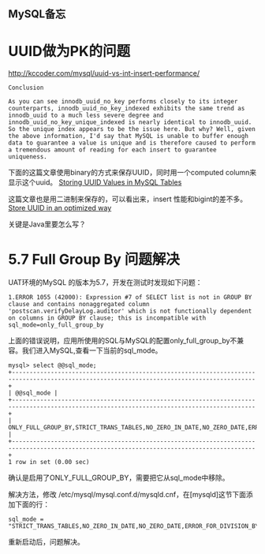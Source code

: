 MySQL备忘
-------



# UUID做为PK的问题

http://kccoder.com/mysql/uuid-vs-int-insert-performance/   
```
Conclusion

As you can see innodb_uuid_no_key performs closely to its integer counterparts, innodb_uuid_no_key_indexed exhibits the same trend as innodb_uuid to a much less severe degree and innodb_uuid_no_key_unique_indexed is nearly identical to innodb_uuid. So the unique index appears to be the issue here. But why? Well, given the above information, I'd say that MySQL is unable to buffer enough data to guarantee a value is unique and is therefore caused to perform a tremendous amount of reading for each insert to guarantee uniqueness. 
```

下面的这篇文章使用binary的方式来保存UUID，同时用一个computed column来显示这个uuid。
[Storing UUID Values in MySQL Tables](http://mysqlserverteam.com/storing-uuid-values-in-mysql-tables/)


这篇文章也是用二进制来保存的，可以看出来，insert 性能和bigint的差不多。
[Store UUID in an optimized way](https://www.percona.com/blog/2014/12/19/store-uuid-optimized-way/)

关键是Java里要怎么写？



# 5.7 Full Group By 问题解决 

UAT环境的MySQL 的版本为5.7，开发在测试时发现如下问题：

```
1.ERROR 1055 (42000): Expression #7 of SELECT list is not in GROUP BY clause and contains nonaggregated column 'postscan.verifyDelayLog.auditor' which is not functionally dependent on columns in GROUP BY clause; this is incompatible with sql_mode=only_full_group_by
```



上面的错误说明，应用所使用的SQL与MySQL的配置only_full_group_by不兼容。我们进入MySQL,查看一下当前的sql_mode。

```
mysql> select @@sql_mode;
+-------------------------------------------------------------------------------------------------------------------------------------------+
| @@sql_mode |
+-------------------------------------------------------------------------------------------------------------------------------------------+
| ONLY_FULL_GROUP_BY,STRICT_TRANS_TABLES,NO_ZERO_IN_DATE,NO_ZERO_DATE,ERROR_FOR_DIVISION_BY_ZERO,NO_AUTO_CREATE_USER,NO_ENGINE_SUBSTITUTION |
+-------------------------------------------------------------------------------------------------------------------------------------------+
1 row in set (0.00 sec)
```

确认是启用了ONLY_FULL_GROUP_BY，需要把它从sql_mode中移除。

解决方法，修改 /etc/mysql/mysql.conf.d/mysqld.cnf，在[mysqld]这节下面添加下面的行：

```
sql_mode = "STRICT_TRANS_TABLES,NO_ZERO_IN_DATE,NO_ZERO_DATE,ERROR_FOR_DIVISION_BY_ZERO,NO_AUTO_CREATE_USER,NO_ENGINE_SUBSTITUTION"

```

重新启动后，问题解决。

